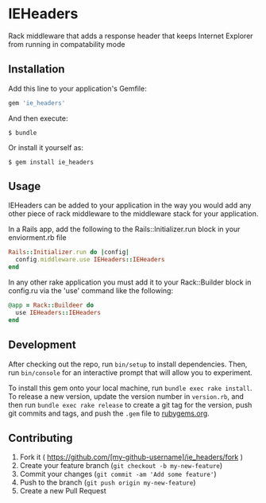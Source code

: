 # IEHeaders

Rack middleware that adds a response header that keeps Internet Explorer from running in compatability mode

## Installation

Add this line to your application's Gemfile:

```ruby
gem 'ie_headers'
```

And then execute:

    $ bundle

Or install it yourself as:

    $ gem install ie_headers

## Usage

IEHeaders can be added to your application in the way you would add any other piece of rack middleware to the middleware stack for your application.

In a Rails app, add the following to the Rails::Initializer.run block in your enviorment.rb file
```ruby
Rails::Initializer.run do |config|
  config.middleware.use IEHeaders::IEHeaders
end
```
In any other rake application you must add it to your Rack::Builder block in config.ru via the 'use' command like the following:

```ruby
@app = Rack::Buildeer do
  use IEHeaders::IEHeaders
end
```

## Development

After checking out the repo, run `bin/setup` to install dependencies. Then, run `bin/console` for an interactive prompt that will allow you to experiment.

To install this gem onto your local machine, run `bundle exec rake install`. To release a new version, update the version number in `version.rb`, and then run `bundle exec rake release` to create a git tag for the version, push git commits and tags, and push the `.gem` file to [rubygems.org](https://rubygems.org).

## Contributing

1. Fork it ( https://github.com/[my-github-username]/ie_headers/fork )
2. Create your feature branch (`git checkout -b my-new-feature`)
3. Commit your changes (`git commit -am 'Add some feature'`)
4. Push to the branch (`git push origin my-new-feature`)
5. Create a new Pull Request

